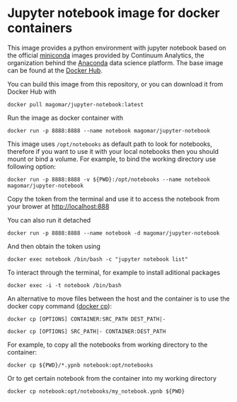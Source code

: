 # Jupyter notebook image for docker containers

This image provides a python environment with jupyter notebook based on the official [miniconda](https://conda.io/en/latest/miniconda.html) images provided by Continuum Analytics, the organization behind the [Anaconda](https://www.anaconda.com/) data science platform. The base image can be found at the [Docker Hub](https://cloud.docker.com/repository/create).

You can build this image from this repository, or you can download it from Docker Hub with

    docker pull magomar/jupyter-notebook:latest

Run the image as docker container with

    docker run -p 8888:8888 --name notebook magomar/jupyter-notebook

This image uses `/opt/notebooks` as default path to look for notebooks, therefore if you want to use it with your local notebooks then you should mount or bind a volume. For example, to bind the working directory use following option:

    docker run -p 8888:8888 -v ${PWD}:/opt/notebooks --name notebook magomar/jupyter-notebook

Copy the token from the terminal and use it to access the notebook from your brower at <http://localhost:888>

You can also run it detached

    docker run -p 8888:8888 --name notebook -d magomar/jupyter-notebook

And then obtain the token using

    docker exec notebook /bin/bash -c "jupyter notebook list"

To interact through the terminal, for example to install aditional packages

    docker exec -i -t notebook /bin/bash

An alternative to move files between the host and the container is to use the docker copy command ([docker cp](https://docs.docker.com/engine/reference/commandline/cp/)):

    docker cp [OPTIONS] CONTAINER:SRC_PATH DEST_PATH|-

    docker cp [OPTIONS] SRC_PATH|- CONTAINER:DEST_PATH

For example, to copy all the notebooks from working directory to the container:

    docker cp ${PWD}/*.ypnb notebook:opt/notebooks

Or to get certain notebook from the container into my working directory

    docker cp notebook:opt/notebooks/my_notebook.ypnb ${PWD}